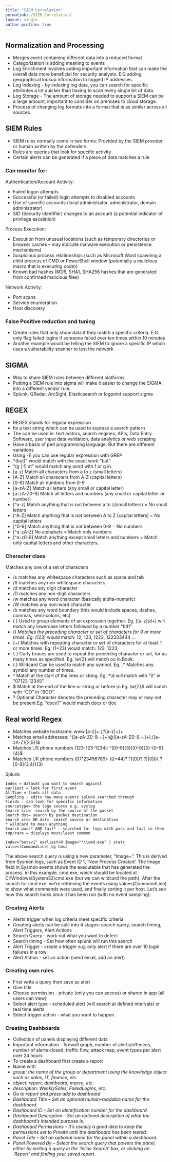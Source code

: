 ```yaml
---
title: "SIEM Correlation"
permalink: /SIEM_Correlation/
layout: single
author-profile: true
---
```


## Normalization and Processing
- Merges event containing different data into a reduced format
- Categorization is adding meaning to events
- Log Enrichment involves adding important information that can make the overall data more beneficial for security analysts. E.G adding geographical lookup information to logged IP addresses.
- Log Indexing - by indexing log data, you can search for specific attributes a lot quicker than having to scan every single bit of data.
- Log Storage - The amount of storage needed to support a SIEM can be a large amount, important to consider on premises to cloud storage.
- Process of changing log formats into a format that is as similar across all sources.

## SIEM Rules
- SIEM rules normally come in two forms: Provided by the SIEM provider, or human written by the defenders.
- Rules are queries that look for specific activity
- Certain alerts can be generated if a piece of data matches a rule

### Can monitor for:
Authentication/Account Activity:

- Failed logon attempts
- Successful (or failed) login attempts to disabled accounts
- Use of specific accounts (local administrator, administrator, domain administrator)
- SID (Security Identifier) changes to an account (a potential indicator of privilege escalation)

Process Execution:

- Execution from unusual locations (such as temporary directories or browser caches – may indicate malware execution or persistence mechanisms)
- Suspicious process relationships (such as Microsoft Word spawning a child process of CMD or PowerShell window (potentially a malicious macro that is executing code))
- Known bad hashes (MD5, SHA1, SHA256 hashes that are generated from confirmed malicious files)

Network Activity:

- Port scans
- Service enumeration
- Host discovery

### False Positive reduction and tuning
- Create rules that only show data if they match a specific criteria. E.G. only flag failed logins if someone failed over ten times within 10 minutes
- Another example would be telling the SIEM to ignore a specific IP which uses a vulnerability scanner to test the network

## SIGMA
- Way to share SIEM rules between different platforms
- Putting a SIEM rule into sigma will make it easier to change the SIGMA into a different vendor rule.
- Splunk, QRadar, ArcSight, Elasticsearch or logpoint support sigma

## REGEX
- REGEX stands for regular expression
- Its a text string which can be used to express a search pattern
- The can be used in: text editors, search engines, APIs, Data Entry Software, user input data validation, data analytics or web scraping
- Have a basis of perl programming language. But there are different variations
- Using -E you can use regular expression with GREP
- *(but)” would match with the exact work “but”
- “(g | f) at” would match any word with f or g in.
- [a-z]                        Match all characters from a to z (small letters)
- [A-Z]                       Match all characters from A-Z (capital letters)
- [0-9]                       Match all numbers from 0-9
- [a-zA-Z]                  Match all letters (any small or capital letter)
- [a-zA-Z0-9]            Match all letters and numbers (any small or capital letter or number)
- [^a-z]                      Match anything that is not between a to z(small letters) = No small letters
- [^A-Z]                     Match anything that is not between A to Z (capital letters) = No capital letters
- [^0-9]                     Match anything that is not between 0-9 = No numbers
- [^a-zA-Z]                No alphabets = Match only numbers
- [^a-z0-9]                Match anything except small letters and numbers = Match only capital letters and other characters.

### Character class
Matches any one of a set of characters
- /s            matches any whitespace characters such as space and tab
- /S            matches any non-whitespace characters
- /d            matches any digit character
- /D           matches any non-digit characters
- /w           matches any word character (basically alpha-numeric)
- /W          matches any non-word character
- /b            matches any word boundary (this would include spaces, dashes, commas, semi-colons, etc)
- ( )            Used to group elements of an expression together.
Eg.           ([a-z]\d+) will match any lowercase letters followed by a number “btl1”
- (*)           Matches the preceding character or set of characters for 0 or more times.
Eg.           (12*3) would match: 12, 123, 1223, 122333444 …
- (+)           Matches with repeating character or set of characters for at least 1 or more times.
Eg.           (1+23) would match: 123, 1223,
- { }        Curly braces are used to repeat the preceding character or set, for as many times as specified.
Eg.        \w{2} will match oo in Book.
- (.)           Wildcard                Can be used to match any symbol.
Eg.          .*  Matches any symbol any number of times.
- ^              Match at the start of the lines or string.
Eg.           ^\d  will match with  “0” in “07123 12345”.
- $              Match at the end of the line or string or before \n
Eg.           \w{2}$  will match with  “OO” in “BOO”.
- ?              Optional Character              denotes the preceding character may or may not be present
Eg.           “docx?” would match docx or doc

## Real world Regex
- Matches website hostname: www.[a-z]+\.(\.?[a-z]+)+
- Matches email addresses: ^([a-zA-Z0-9_\-\.]+)@([a-zA-Z0-9_\-\.]+)\.([a-zA-Z]{2,5})$
- Matches US phone numbers (123-123-1234): ^\([0-9]{3}\)[0-9]{3}-[0-9]{4}$
- Matches UK phone numbers (07123456789): (((\+44)? ?(\(0\))? ?)|(0))( ?[0-9]{3,4}){3}

Splunk
```
Index = dataset you want to search against
earliest = look for first event
AllTime = finds all data
Sampling - edits how many events splunk searched through
Fields - can look for specific information
sourcetype= the logs source e.g. syslog
Search src=  search by the source of the packet
Search dst= search by packet destination
Search src= OR dst=  search source or destination
* wildcard to mean anything
Search pass* AND fail* - searched for logs with pass and fail in them
top/rare = displays most/least common
```
`index="botsv1" earliest=0 Image="*\\cmd.exe" | stats values(CommandLine) by host`

The above search query is using a new parameter, “Image=”. This is derived from Sysmon logs, such as Event ID 1, ‘New Process Created’. The Image field in Sysmon events shows the executable that has generated the process, in this example, cmd.exe, which should be located at C:\Windows\System32\cmd.exe (but we can wildcard the path). After the search for cmd.exe, we’re retrieving the events using values(CommandLine) to show what commands were used, and finally sorting it per host. Let’s see how this search looks once it has been run (with no event sampling):

### Creating Alerts
- Alerts trigger when log criteria meet specific criteria
- Creating alerts can be split into 4 stages: search query, search timing, Alert Triggers, Alert Actions
- Search Query - work out what you want to detect
- Search timing - Set how often splunk will run this search
- Alert Trigger - create a trigger e.g. only alert if there are over 10 login failures in a row
- Alert Action - set an action (send email, add an alert)

### Creating own rules
- First write a query then save as alert
- Give title
- Choose permission - private (only you can access) or shared in app (all users can view)
- Select alert type -  scheduled alert (will search at defined intervals) or real time alerts
- Select trigger action - what you want to happen

### Creating Dashboards
- Collection of panels displaying different data
- Important information - firewall graph, number of alerts/offences, number of alerts closed, traffic flow, attack map, event types per alert over 24 hours
- To create a dashboard first create a report
- Name with <group>_<object>_<description>
- group: the name of the group or department using the knowledge object such as sales, IT, finance, etc.
- object: report, dashboard, macro, etc.
- description: WeeklySales, FailedLogins, etc.
- Go to report and press add to dashboard
- Dashboard Title – Set an optional human-readable name for the dashboard.
- Dashboard ID – Set an identification number for the dashboard.
- Dashboard Description – Set an optional description of what the dashboard’s intended purpose is.
- Dashboard Permissions – It’s usually a good idea to keep the permissions set to Private until the dashboard has been tested.
- Panel Title – Set an optional name for the panel within a dashboard.
- Panel Powered By – Select the search query that powers the panel, either by writing a query in the ‘Inline Search’ box, or clicking on ‘Report’ and finding your saved report.
